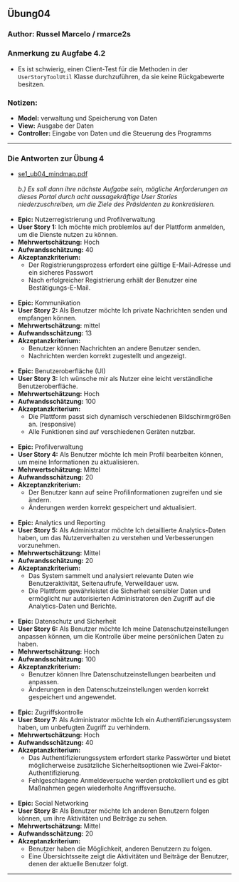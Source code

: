## Übung04

### Author: Russel Marcelo / rmarce2s

### Anmerkung zu Augfabe 4.2

- Es ist schwierig, einen Client-Test für die Methoden in der `UserStoryToolUtil` Klasse
durchzuführen, da sie keine Rückgabewerte besitzen.

### Notizen:

- **Model:** verwaltung und Speicherung von Daten
- **View:** Ausgabe der Daten
- **Controller:** Eingabe von Daten und die Steuerung des Programms

---

### Die Antworten zur Übung 4

- [se1_ub04_mindmap.pdf](docs/se1_ub04_mindmap.pdf)
  <br />
  <br />
  *b.) Es soll dann ihre nächste Aufgabe sein, mögliche Anforderungen an dieses Portal durch acht aussagekräftige User Stories niederzuschreiben, 
 um die Ziele des Präsidenten zu konkretisieren.*
  <br />
  <br />
- **Epic:** Nutzerregistrierung und Profilverwaltung
- **User Story 1:** Ich möchte mich problemlos auf der Plattform anmelden, um die Dienste nutzen zu können.
- **Mehrwertschätzung:** Hoch
- **Aufwandsschätzung:** 40
- **Akzeptanzkriterium:** 
  - Der Registrierungsprozess erfordert eine gültige E-Mail-Adresse und ein sicheres Passwort
  - Nach erfolgreicher Registrierung erhält der Benutzer eine Bestätigungs-E-Mail.
    <br />
    <br />
- **Epic:** Kommunikation
- **User Story 2:** Als Benutzer möchte Ich private Nachrichten senden und empfangen können.
- **Mehrwertschätzung:** mittel
- **Aufwandsschätzung:** 13
- **Akzeptanzkriterium:** 
  - Benutzer können Nachrichten an andere Benutzer senden.
  - Nachrichten werden korrekt zugestellt und angezeigt.
    <br />
    <br />
- **Epic:** Benutzeroberfläche (UI)
- **User Story 3:** Ich wünsche mir als Nutzer eine leicht verständliche Benutzeroberfläche.
- **Mehrwertschätzung:** Hoch
- **Aufwandsschätzung:** 100 
- **Akzeptanzkriterium:** 
  - Die Plattform passt sich dynamisch verschiedenen Bildschirmgrößen an. (responsive)
  - Alle Funktionen sind auf verschiedenen Geräten nutzbar.
    <br />
    <br />
- **Epic:** Profilverwaltung
- **User Story 4:** Als Benutzer möchte Ich mein Profil bearbeiten können, um meine Informationen zu aktualisieren.
- **Mehrwertschätzung:** Mittel
- **Aufwandsschätzung:** 20
- **Akzeptanzkriterium:**
    - Der Benutzer kann auf seine Profilinformationen zugreifen und sie ändern.
    - Änderungen werden korrekt gespeichert und aktualisiert.
      <br />
      <br />
- **Epic:** Analytics und Reporting
- **User Story 5:** Als Administrator möchte Ich detaillierte Analytics-Daten haben, um das Nutzerverhalten zu verstehen und Verbesserungen vorzunehmen.
- **Mehrwertschätzung:** Mittel
- **Aufwandsschätzung:** 20
- **Akzeptanzkriterium:**
    - Das System sammelt und analysiert relevante Daten wie Benutzeraktivität, Seitenaufrufe, Verweildauer usw.
    - Die Plattform gewährleistet die Sicherheit sensibler Daten und ermöglicht nur autorisierten Administratoren den Zugriff 
  auf die Analytics-Daten und Berichte.
      <br />
      <br />
- **Epic:** Datenschutz und Sicherheit
- **User Story 6:** Als Benutzer möchte Ich meine Datenschutzeinstellungen anpassen können, um die Kontrolle über meine persönlichen Daten zu haben.
- **Mehrwertschätzung:** Hoch
- **Aufwandsschätzung:** 100
- **Akzeptanzkriterium:**
    - Benutzer können Ihre Datenschutzeinstellungen bearbeiten und anpassen.
    - Änderungen in den Datenschutzeinstellungen werden korrekt gespeichert und angewendet.
      <br />
      <br />
- **Epic:** Zugriffskontrolle
- **User Story 7:** Als Administrator möchte Ich ein Authentifizierungssystem haben, um unbefugten Zugriff zu verhindern.
- **Mehrwertschätzung:** Hoch
- **Aufwandsschätzung:** 40
- **Akzeptanzkriterium:**
    - Das Authentifizierungssystem erfordert starke Passwörter und bietet möglicherweise zusätzliche Sicherheitsoptionen wie Zwei-Faktor-Authentifizierung.
    - Fehlgeschlagene Anmeldeversuche werden protokolliert und es gibt Maßnahmen gegen wiederholte Angriffsversuche.
      <br />
      <br />
- **Epic:** Social Networking
- **User Story 8:** Als Benutzer möchte Ich anderen Benutzern folgen können, um ihre Aktivitäten und Beiträge zu sehen.
- **Mehrwertschätzung:** Mittel
- **Aufwandsschätzung:** 20
- **Akzeptanzkriterium:**
    - Benutzer haben die Möglichkeit, anderen Benutzern zu folgen.
    - Eine Übersichtsseite zeigt die Aktivitäten und Beiträge der Benutzer, denen der aktuelle Benutzer folgt.
  
---
